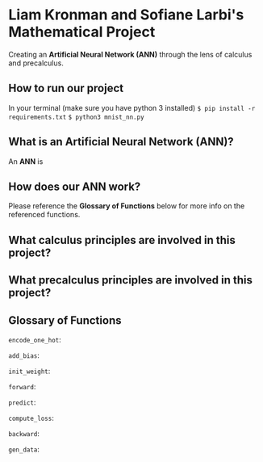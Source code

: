 # Liam Kronman and Sofiane Larbi's Mathematical Project
Creating an **Artificial Neural Network (ANN)** through the lens of calculus and precalculus.

## How to run our project
In your terminal (make sure you have python 3 installed)
`$ pip install -r requirements.txt`
`$ python3 mnist_nn.py`

## What is an Artificial Neural Network (ANN)?
An **ANN** is

## How does our ANN work?
Please reference the **Glossary of Functions** below for more info on the referenced functions.

## What calculus principles are involved in this project?

## What precalculus principles are involved in this project?

## Glossary of Functions
`encode_one_hot`:  

`add_bias`:  

`init_weight`:

`forward`:  

`predict`:  

`compute_loss`:  

`backward`:  

`gen_data`:  
